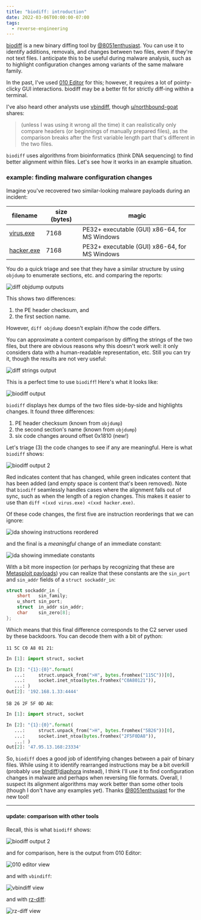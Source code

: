 ```yaml
---
title: "biodiff: introduction"
date: 2022-03-06T00:00:00-07:00
tags:
  - reverse-engineering
---
```


[biodiff](https://github.com/8051Enthusiast/biodiff) is a new binary diffing tool by [@8051enthusiast](https://twitter.com/8051enthusiast).
You can use it to identify additions, removals, and changes between two files, even if they're not text files.
I anticipate this to be useful during malware analysis, such as to highlight configuration changes among variants of the same malware family.

In the past, I've used [010 Editor](https://www.sweetscape.com/010editor/) for this; however, it requires a lot of pointy-clicky GUI interactions.
biodiff may be a better fit for strictly diff-ing within a terminal.

I've also heard other analysts use [vbindiff](https://www.cjmweb.net/vbindiff/), though [u/northbound-goat](https://www.reddit.com/r/rust/comments/t7g1gd/comment/hzjuaue/) shares:

> (unless I was using it wrong all the time) it can realistically only compare headers (or beginnings of manually prepared files), as the comparison breaks after the first variable length part that's different in the two files.

`biodiff` uses algorithms from bioinformatics (think DNA sequencing) to find better alignment within files. Let's see how it works in an example situation.


### example: finding malware configuration changes

Imagine you've recovered two similar-looking malware payloads during an incident:

| filename    | size (bytes) | magic                                         |
| ----------- | ------------ | --------------------------------------------- |
| [virus.exe](https://www.virustotal.com/gui/file/bd960ceb2ea4dc5f16988120d8e710a7f7e7990a7adf51c3292aa64f1bc20061) | 7168         | PE32+ executable (GUI) x86-64, for MS Windows |
| [hacker.exe](https://www.virustotal.com/gui/file/6614fcdf514992b7199d7e6643b924ad340ccd258dcd4779a4b330e4a80bad2a) | 7168         | PE32+ executable (GUI) x86-64, for MS Windows |

You do a quick triage and see that they have a similar structure by using `objdump` to enumerate sections, etc. and comparing the reports:

![diff objdump outputs](/img/biodiff3.jpg)

This shows two differences:
  1. the PE header checksum, and
  2. the first section name.

However, `diff objdump` doesn't explain if/how the code differs.

You can approximate a content comparison by diffing the strings of the two files,
but there are obvious reasons why this doesn't work well:
it only considers data with a human-readable representation, etc.
Still you can try it, though the results are not very useful:

![diff strings output](/img/biodiff2.jpg)

This is a perfect time to use `biodiff`!
Here's what it looks like:

![biodiff output](/img/biodiff1.jpg)

`biodiff` displays hex dumps of the two files side-by-side and highlights changes.
It found three differences:

  1. PE header checksum (known from `objdump`)
  2. the second section's name (known from `objdump`)
  3. six code changes around offset 0x1810 (new!)

Let's triage (3) the code changes to see if any are meaningful.
Here is what `biodiff` shows:

![biodiff output 2](/img/biodiff4.jpg)

Red indicates content that has changed, while green indicates content that has been added (and empty space is content that's been removed).
Note that `biodiff` seamlessly handles cases where the alignment falls out of sync, such as when the length of a region changes.
This makes it easier to use than `diff <(xxd virus.exe) <(xxd hacker.exe)`.

Of these code changes, the first five are instruction reorderings that we can ignore:

![ida showing instructions reordered](/img/biodiff5.jpg)

and the final is a *meaningful* change of an immediate constant:

![ida showing immediate constants](/img/biodiff6.jpg)

With a bit more inspection (or perhaps by recognizing that these are [Metasploit payloads](https://github.com/rapid7/metasploit-framework/blob/f86753ccb99bf7577b2c5d14bc95fbce2eb824e7/lib/msf/core/payload/windows/x64/reverse_tcp_x64.rb#L111-L119))
you can realize that these constants are the `sin_port` and `sin_addr` fields of a `struct sockaddr_in`:

```c
struct sockaddr_in {
    short   sin_family;
    u_short sin_port;
    struct  in_addr sin_addr;
    char    sin_zero[8];
};
```

Which means that this final difference corresponds to the C2 server used by these backdoors.
You can decode them with a bit of python:

`11 5C C0 A8 01 21`:


```py
In [1]: import struct, socket

In [2]: "{1}:{0}".format(
   ...:     struct.unpack_from(">H", bytes.fromhex("115C"))[0],
   ...:     socket.inet_ntoa(bytes.fromhex("C0A80121")),
   ...: )
Out[2]: '192.168.1.33:4444'
```

`5B 26 2F 5F 0D A8`:

```py
In [1]: import struct, socket

In [2]: "{1}:{0}".format(
   ...:     struct.unpack_from(">H", bytes.fromhex("5B26"))[0],
   ...:     socket.inet_ntoa(bytes.fromhex("2F5F0DA8")),
   ...: )
Out[2]: '47.95.13.168:23334'
```

So, `biodiff` does a good job of identifying changes between a pair of binary files.
While using it to identify rearranged instructions may be a bit overkill
(probably use [bindiff](https://www.zynamics.com/bindiff.html)/[diaphora](http://diaphora.re/) instead),
I think I'll use it to find configuration changes in malware and perhaps when reversing file formats.
Overall, I suspect its alignment algorithms may work better than some other tools (though I don't have any examples yet).
Thanks [@8051enthusiast](https://twitter.com/8051enthusiast) for the new tool!


---

#### update: comparison with other tools

Recall, this is what `biodiff` shows:

![biodiff output 2](/img/biodiff4.jpg)

and for comparison, here is the output from 010 Editor:

![010 editor view](/img/biodiff7.jpg)

and with `vbindiff`:

![vbindiff view](/img/biodiff8.jpg)
 
and with [rz-diff](https://book.rizin.re/tools/rz-diff/intro.html):

![rz-diff view](/img/biodiff9.jpg)
